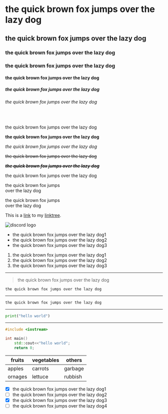 <!-- this is how to write a comment -->

<!-- headings -->

<!-- there are 6 heading sizes -->

<!-- 1 hashtag being the biggest and 6 being the smallest -->

# the quick brown fox jumps over the lazy dog
## the quick brown fox jumps over the lazy dog
### the quick brown fox jumps over the lazy dog
### the quick brown fox jumps over the lazy dog
#### the quick brown fox jumps over the lazy dog <!-- seems the most similar to regular paragraph text -->
##### the quick brown fox jumps over the lazy dog
###### the quick brown fox jumps over the lazy dog

<br>

<!-- regular paragraph text -->

the quick brown fox jumps over the lazy dog

<!-- bold: use 2 asterisks -->

**the quick brown fox jumps over the lazy dog**

<!-- italics: use 1 asterisk -->

*the quick brown fox jumps over the lazy dog*

<!-- note: bold and italics also work with underlines instead of asterisks -->

<!-- strike through: use 2 tildas -->

~~the quick brown fox jumps over the lazy dog~~

<!-- put them all together -->

***~~the quick brown fox jumps over the lazy dog~~***

<!-- the asterisks and tildas can go in any order, but they have to begin and end in the same order -->

<!-- in markdown, it doesn't check for line skips when you hit enter -->

the quick brown fox jumps 
over the lazy dog

<!-- so in order to fix that, either put a <br> tag to break the link or put 2 spaces and hit enter -->

the quick brown fox jumps<br>over the lazy dog

the quick brown fox jumps  
over the lazy dog

<!-- links: [clickable link](actual link) -->
<!-- links with hover text: [clickable link](actual link "hover text") -->

This is a [link](https://linktr.ee/Kawasaki_314) to my [linktree](https://linktr.ee/Kawasaki_314 "literally everything about me").

<!-- embed images: exclamation mark [image name](image link) -->

![discord logo](https://cdn.discordapp.com/attachments/1030638067872186439/1078494696868946070/discord1.png)

<!-- unordered list: use an asterisk as a bullet point -->

* the quick brown fox jumps over the lazy dog1
* the quick brown fox jumps over the lazy dog2
* the quick brown fox jumps over the lazy dog3

<!-- ordered list: use a number as an bullet point -->

1. the quick brown fox jumps over the lazy dog1
2. the quick brown fox jumps over the lazy dog2
3. the quick brown fox jumps over the lazy dog3

<!-- line seperator: 3 hyphens -->

---

<!-- quote: greater than sign before text -->

> the quick brown fox jumps over the lazy dog

<!-- code blocks: one back tick on each side (not for code -->

`the quick brown fox jumps over the lazy dog`

<!-- multi line code block: 3 back ticks at the beginning and end of text (made for code) -->

---

```
the quick brown fox jumps over the lazy dog
```

---

```python
print("hello world")
```

---

```cpp
#include <iostream>

int main()
    std::cout<<"hello world";
    return 0;
```

<!-- github stuff -->

<!-- chart: use 3 hyphens for rows and the pipe symbol for colums -->

fruits | vegetables | others|
----- |  -------      |   ----- |
apples | carrots | garbage
ornages | lettuce | rubbish

<!-- task list: asterisk [x (if done)] task name -->

* [x] the quick brown fox jumps over the lazy dog1
* [ ] the quick brown fox jumps over the lazy dog2
* [x] the quick brown fox jumps over the lazy dog3
* [ ] the quick brown fox jumps over the lazy dog4